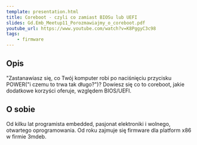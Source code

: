 ```yaml
---
template: presentation.html
title: Coreboot - czyli co zamiast BIOSu lub UEFI
slides: Gd.Emb_Meetup11_Porozmawiajmy_o_coreboot.pdf
youtube_url: https://www.youtube.com/watch?v=K8PggyC3c98
tags:
    - firmware
---
```


## Opis
"Zastanawiasz się, co Twój komputer robi po naciśnięciu przycisku POWER("i czemu to trwa tak długo?")? Dowiesz się co to coreboot, jakie dodatkowe korzyści oferuje, względem BIOS/UEFI.

## O sobie
Od kilku lat programista embedded, pasjonat elektroniki i wolnego, otwartego oprogramowania. Od roku zajmuje się firmware dla platform x86 w firmie 3mdeb.
